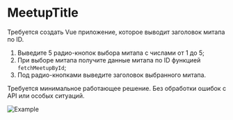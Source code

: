 # MeetupTitle

Требуется создать Vue приложение, которое выводит заголовок митапа по ID.

1. Выведите 5 радио-кнопок выбора митапа с числами от 1 до 5;
2. При выборе митапа получите данные митапа по ID функцией `fetchMeetupById`;
3. Под радио-кнопками выведите заголовок выбранного митапа.

Требуется минимальное работающее решение. Без обработки ошибок с API или особых ситуаций.

<img src="https://i.imgur.com/OIY65eg.gif" alt="Example">

